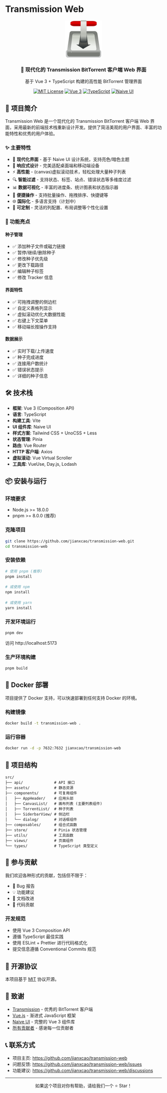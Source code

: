 # Transmission Web

<div align="center">
  <img src="public/transmission.svg" alt="Transmission Web" width="120" height="120">

  <h3>🚀 现代化的 Transmission BitTorrent 客户端 Web 界面</h3>

  <p>基于 Vue 3 + TypeScript 构建的高性能 BitTorrent 管理界面</p>

  [![MIT License](https://img.shields.io/badge/License-MIT-green.svg)](https://choosealicense.com/licenses/mit/)
  [![Vue 3](https://img.shields.io/badge/Vue-3.5+-brightgreen.svg)](https://vuejs.org/)
  [![TypeScript](https://img.shields.io/badge/TypeScript-5.8+-blue.svg)](https://www.typescriptlang.org/)
  [![Naive UI](https://img.shields.io/badge/Naive_UI-2.42+-lightblue.svg)](https://www.naiveui.com/)
</div>

## 📖 项目简介

Transmission Web 是一个现代化的 Transmission BitTorrent 客户端 Web 界面，采用最新的前端技术栈重新设计开发。提供了简洁美观的用户界面、丰富的功能特性和优秀的用户体验。

### ✨ 主要特性

- 🎨 **现代化界面** - 基于 Naive UI 设计系统，支持亮色/暗色主题
- 📱 **响应式设计** - 完美适配桌面端和移动端设备
- ⚡ **高性能** - (canvas)虚拟滚动技术，轻松处理大量种子列表
- 🔍 **智能过滤** - 支持状态、标签、站点、错误状态等多维度过滤
- 📊 **数据可视化** - 丰富的进度条、统计图表和状态指示器
- 🎯 **便捷操作** - 支持批量操作、拖拽排序、快捷键等
- 🌐 **国际化** - 多语言支持（计划中）
- 🔧 **可定制** - 灵活的列配置、布局调整等个性化设置

### 🚀 功能亮点

#### 种子管理
- ✅ 添加种子文件或磁力链接
- ✅ 暂停/继续/删除种子
- ✅ 修改种子优先级
- ✅ 更改下载路径
- ✅ 编辑种子标签
- ✅ 修改 Tracker 信息

#### 界面特性
- ✅ 可拖拽调整的侧边栏
- ✅ 自定义表格列显示
- ✅ 虚拟滚动优化大数据性能
- ✅ 右键上下文菜单
- ✅ 移动端长按操作支持

#### 数据展示
- ✅ 实时下载/上传速度
- ✅ 种子完成进度
- ✅ 连接用户数统计
- ✅ 错误状态提示
- ✅ 详细的种子信息

## 🛠️ 技术栈

- **框架**: Vue 3 (Composition API)
- **语言**: TypeScript
- **构建工具**: Vite
- **UI 组件库**: Naive UI
- **样式方案**: Tailwind CSS + UnoCSS + Less
- **状态管理**: Pinia
- **路由**: Vue Router
- **HTTP 客户端**: Axios
- **虚拟滚动**: Vue Virtual Scroller
- **工具库**: VueUse, Day.js, Lodash

## 📦 安装与运行

### 环境要求

- Node.js >= 18.0.0
- pnpm >= 8.0.0 (推荐)

### 克隆项目

```bash
git clone https://github.com/jianxcao/transmission-web.git
cd transmission-web
```

### 安装依赖

```bash
# 使用 pnpm (推荐)
pnpm install

# 或使用 npm
npm install

# 或使用 yarn
yarn install
```

### 开发环境运行

```bash
pnpm dev
```

访问 http://localhost:5173

### 生产环境构建

```bash
pnpm build
```

## 🐳 Docker 部署

项目提供了 Docker 支持，可以快速部署到任何支持 Docker 的环境。

### 构建镜像

```bash
docker build -t transmission-web .
```

### 运行容器

```bash
docker run -d -p 7632:7632 jianxcao/transmission-web
```

## 📁 项目结构

```
src/
├── api/              # API 接口
├── assets/           # 静态资源
├── components/       # 可复用组件
│   ├── AppHeader/    # 应用头部
│   ├── CanvasList/   # 画布列表 (主要列表组件)
│   ├── TorrentList/  # 种子列表
│   ├── SiderbarView/ # 侧边栏
│   └── dialog/       # 对话框组件
├── composables/      # 组合式函数
├── store/            # Pinia 状态管理
├── utils/            # 工具函数
├── views/            # 页面组件
└── types/            # TypeScript 类型定义
```

## 🤝 参与贡献

我们欢迎各种形式的贡献，包括但不限于：

- 🐛 Bug 报告
- 💡 功能建议
- 📝 文档改进
- 🔧 代码贡献

### 开发规范

- 使用 Vue 3 Composition API
- 遵循 TypeScript 最佳实践
- 使用 ESLint + Prettier 进行代码格式化
- 提交信息遵循 Conventional Commits 规范

## 📄 开源协议

本项目基于 [MIT](LICENSE) 协议开源。

## 🙏 致谢

- [Transmission](https://transmissionbt.com/) - 优秀的 BitTorrent 客户端
- [Vue.js](https://vuejs.org/) - 渐进式 JavaScript 框架
- [Naive UI](https://www.naiveui.com/) - 完整的 Vue 3 组件库
- [所有贡献者](https://github.com/jianxcao/transmission-web/contributors) - 感谢每一位贡献者

## 📞 联系方式

- 项目主页: https://github.com/jianxcao/transmission-web
- 问题反馈: https://github.com/jianxcao/transmission-web/issues
- 功能建议: https://github.com/jianxcao/transmission-web/discussions

---

<div align="center">
  如果这个项目对你有帮助，请给我们一个 ⭐ Star！
</div>
